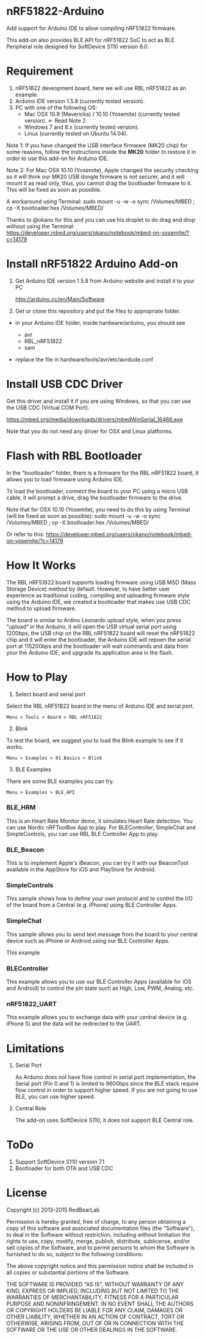 
nRF51822-Arduino
================

Add support for Arduino IDE to allow compiling nRF51822 firmware.

This add-on also provides BLE API for nRF51822 SoC to act as BLE Peripheral role designed for SoftDevice S110 version 6.0.


Requirement
===========

1. nRF51822 deveopment board, here we will use RBL nRF51822 as an example.
2. Arduino IDE version 1.5.8 (currently tested version).
3. PC with one of the following OS:
    - Mac OSX 10.9 (Mavericks) / 10.10 (Yosemite) (currently tested version).    <- Read Note 2
    - Windows 7 and 8.x (currently tested version).
    - Linux (currently tested on Ubuntu 14.04).

Note 1:
If you have changed the USB interface firmware (MK20 chip) for some reasons, follow the instructions inside the **MK20** folder to restore it in order to use this add-on for Arduino IDE.

Note 2:
For Mac OSX 10.10 (Yosemite), Apple changed the security checking so it will think our MK20 USB dongle firmware is not securer, and it will mount it as read only, thus, you cannot drag the bootloader firmware to it. This will be fixed as soon as possible.

A workaround using Terminal:
sudo mount -u -w -o sync /Volumes/MBED ; cp -X bootloader.hex /Volumes/MBED/

Thanks to @okano for this and you can use his droplet to do drag and drop without using the Terminal:
https://developer.mbed.org/users/okano/notebook/mbed-on-yosemite/?c=14179


Install nRF51822 Arduino Add-on
===============================

1. Get Arduino IDE version 1.5.8 from Arduino website and install it to your PC

    http://arduino.cc/en/Main/Software

2. Get or clone this repository and put the files to appropriate folder.

  - in your Arduino IDE folder, inside hardware/arduino, you should see
    - avr
    - RBL_nRF51822
    - sam

  - replace the file in hardware/tools/avr/etc/avrdude.conf


Install USB CDC Driver
======================

Get this driver and install it if you are using Windows, so that you can use the USB CDC (Virtual COM Port).

https://mbed.org/media/downloads/drivers/mbedWinSerial_16466.exe

Note that you do not need any driver for OSX and Linux platforms.


Flash with RBL Bootloader
=========================

In the "bootloader" folder, there is a firmware for the RBL nRF51822 board, it allows you to load firmware using Arduino IDE.

To load the bootloader, connect the board to your PC using a micro USB cable, it will prompt a drive, drag the bootloader firmware to the drive.

Note that for OSX 10.10 (Yosemite), you need to do this by using Terminal (will be fixed as soon as possible):
sudo mount -u -w -o sync /Volumes/MBED ; cp -X bootloader.hex /Volumes/MBED/

Or refer to this:
https://developer.mbed.org/users/okano/notebook/mbed-on-yosemite/?c=14179


How It Works
============

The RBL nRF51822 board supports loading firmware using USB MSD (Mass Storage Device) method by default. However, to have better user experience as traditional coding, compiling and uploading firmware style using the Arduino IDE, we created a bootloader that makes use USB CDC method to upload firmware.

The board is similar to Ardino Leonardo upload style, when you press "upload" in the Arduino, it will open the USB virtual serial port using 1200bps, the USB chip on the RBL nRF51822 board will reset the nRF51822 chip and it will enter the bootloader, the Arduino IDE will repoen the serial port at 115200bps and the bootloader will wait commands and data from your the Arduino IDE, and upgrade its application area in the flash.


How to Play
===========

1. Select board and serial port

  Select the RBL nRF51822 board in the menu of Arduino IDE and serial port.

    Menu > Tools > Board > RBL nRF51822
  
2. Blink

  To test the board, we suggest you to load the Blink example to see if it works.

    Menu > Examples > 01.Basics > Blink

3. BLE Examples

  There are some BLE examples you can try.
  
    Menu > Examples > BLE_API

  ### BLE_HRM
   
  This is an Heart Rate Monitor demo, it simulates Heart Rate detection. You can use Nordic nRFToolBox App to play. For BLEController, SimpleChat and SimpleControls, you can use RBL BLE Controller App to play.

  ### BLE_Beacon
    
  This is to implement Apple's iBeacon, you can try it with our BeaconTool available in the AppStore for iOS and PlayStore for Android.

  ### SimpleControls
  
  This sample shows how to define your own protocol and to control the I/O of the board from a Central (e.g. iPhone) using BLE Controller Apps.
  
  ### SimpleChat
  
  This sample allows you to send text message from the board to your central device such as iPhone or Android using our BLE Controller Apps.
  
  This example
  
  ### BLEController

  This example allows you to use our BLE Controller Apps (available for iOS and Android) to control the pin state such as High, Low, PWM, Analog, etc.
  
  ### nRF51822_UART
  
  This example allows you to exchange data with your central device (e.g. iPhone 5) and the data will be redirected to the UART.


Limitations
===========

1. Serial Port

    As Arduino does not have flow control in serial port implementation, the Serial port (Pin 0 and 1) is limited to 9600bps since the BLE stack require flow control in order to support higher speed. If you are not going to use BLE, you can use higher speed. 
 
2. Central Role

    The add-on uses SoftDevice S110, it does not support BLE Central role.


ToDo
====

1. Support SoftDevice S110 version 7.1
2. Bootloader for both OTA and USB CDC


License
=======

Copyright (c) 2013-2015 RedBearLab

Permission is hereby granted, free of charge, to any person obtaining a copy of this software and associated documentation files (the "Software"), to deal in the Software without restriction, including without limitation the rights to use, copy, modify, merge, publish, distribute, sublicense, and/or sell copies of the Software, and to permit persons to whom the Software is furnished to do so, subject to the following conditions:

The above copyright notice and this permission notice shall be included in all copies or substantial portions of the Software.

THE SOFTWARE IS PROVIDED "AS IS", WITHOUT WARRANTY OF ANY KIND, EXPRESS OR IMPLIED, INCLUDING BUT NOT LIMITED TO THE WARRANTIES OF MERCHANTABILITY, FITNESS FOR A PARTICULAR PURPOSE AND NONINFRINGEMENT. IN NO EVENT SHALL THE AUTHORS OR COPYRIGHT HOLDERS BE LIABLE FOR ANY CLAIM, DAMAGES OR OTHER LIABILITY, WHETHER IN AN ACTION OF CONTRACT, TORT OR OTHERWISE, ARISING FROM, OUT OF OR IN CONNECTION WITH THE SOFTWARE OR THE USE OR OTHER DEALINGS IN THE SOFTWARE.

